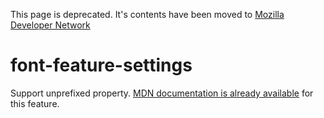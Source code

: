 This page is deprecated. It's contents have been moved to [Mozilla Developer Network](https://developer.mozilla.org/en-US/)

# font-feature-settings

Support unprefixed property. [MDN documentation is already available](https://developer.mozilla.org/en-US/docs/Web/CSS/font-feature-settings) for this feature.
